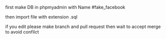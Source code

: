 first make DB in phpmyadmin with Name #fake_facebook

then import file with extension .sql

if you edit please make branch and pull request then wait to accept merge to avoid confilct

